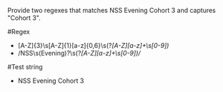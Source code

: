 Provide two regexes that matches NSS Evening Cohort 3 and captures "Cohort 3".

#Regex 
- [A-Z]{3}\s[A-Z]{1}[a-z]{0,6}\s(?<var>[A-Z][a-z]+\s[0-9])
- /NSS\s(Evening)?\s(?<var>[A-Z][a-z]+\s[0-9])/

#Test string
- NSS Evening Cohort 3